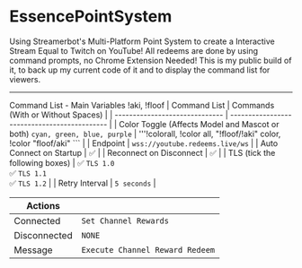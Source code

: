 # EssencePointSystem
Using Streamerbot's Multi-Platform Point System to create a Interactive Stream Equal to Twitch on YouTube! All redeems are done by using command prompts, no Chrome Extension Needed! This is my public build of it, to back up my current code of it and to display the command list for viewers.

---

Command List - Main Variables !aki, !floof
| Command List                    | Commands (With or Without Spaces)                                       |
| ------------------------------ | -------------------------------------------- |
| Color Toggle (Affects Model and Mascot or both)   ```cyan, green, blue, purple```                        | '''!colorall, !color all, "!floof/!aki" color, !color "floof/aki" ``` |
| Endpoint                       | `wss://youtube.redeems.live/ws`                     |
| Auto Connect on Startup        | ✅                                           |
| Reconnect on Disconnect        | ✅                                           |
| TLS (tick the following boxes) | ✅ `TLS 1.0`<br>✅ `TLS 1.1`<br>✅ `TLS 1.2` |
| Retry Interval                 | `5 seconds`                                  |

| Actions      |                                 |
| ------------ | ------------------------------- |
| Connected    | `Set Channel Rewards`           |
| Disconnected | `NONE`                          |
| Message      | `Execute Channel Reward Redeem` |
